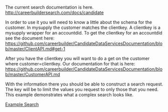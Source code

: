 The current search documentation is here. http://careerbuildersearch.com/docs/candidate
 
In order to use it you will need to know a little about the schema for the customer. In mysupply the customer matches the clientkey. A clientkey is a mysupply wrapper for an accountdid. To get the clientkey for an accountdid see the document here:
https://github.com/careerbuilder/CandidateDataServicesDocumentation/blob/master/ClientAPI.md#get-1
 
After you have the clientkey you will want to do a get on the customer where customer=clientkey. Our documentation for that is here:
https://github.com/careerbuilder/CandidateDataServicesDocumentation/blob/master/CustomerAPI.md
 
With the information there you should be able to construct a search request. The key will be to limit the values you request to only those that you need. This example demonstrates what a complex search looks like.

[Example Search](https://apimanagement.cbplatform.link/?#routes/tester?preURL=https%3A%2F%2Fapi.careerbuilder.com%2F&postURL=corporate%2FCandidateSearch%2FSearch&method=post&contentType=application%2Fjson&acceptType=application%2Fjson&version=default&region=productionus&flow=client_credentials&userDid=&accountDid=&headers=&body={%0D%0A%09%22keyword%22%3A+%22(%E2%80%9Cmaterial+scientist%E2%80%9D+OR+%E2%80%9Cresearch+scientist%E2%80%9D+OR+%E2%80%9Csenior+scientist%E2%80%9D)+AND+(%E2%80%9Cph.d%E2%80%9D+OR+%E2%80%9CPHD%E2%80%9D)+AND+Polymer+AND+(%E2%80%9Cchemical+engineering%E2%80%9D+OR+%E2%80%9Cpolymer+chemistry%E2%80%9D+OR+%E2%80%9Cpolymer+engineering%E2%80%9D+OR+%E2%80%9Cpolymer+science%E2%80%9D)+AND+medical+AND+FDA%22%2C%0D%0A%09%22location%22%3A+%22%22%2C%0D%0A%09%22enable_multi_facet%22%3A+true%2C%0D%0A%09%22facet%22%3A+[{%0D%0A%09%09%22name%22%3A+%22onet_17%22%2C%0D%0A%09%09%22count%22%3A+10%0D%0A%09}%2C+{%0D%0A%09%09%22name%22%3A+%22normalized_company_name%22%2C%0D%0A%09%09%22count%22%3A+10%0D%0A%09}%2C+{%0D%0A%09%09%22name%22%3A+%22naics_code%22%2C%0D%0A%09%09%22count%22%3A+10%0D%0A%09}%2C+{%0D%0A%09%09%22name%22%3A+%22company_size_code%22%2C%0D%0A%09%09%22count%22%3A+10%0D%0A%09}%2C+{%0D%0A%09%09%22name%22%3A+%22degree_code%22%2C%0D%0A%09%09%22count%22%3A+10%0D%0A%09}%2C+{%0D%0A%09%09%22name%22%3A+%22total_years_experience_code%22%2C%0D%0A%09%09%22count%22%3A+10%0D%0A%09}%2C+{%0D%0A%09%09%22name%22%3A+%22top_schools%22%2C%0D%0A%09%09%22count%22%3A+10%0D%0A%09}%2C+{%0D%0A%09%09%22name%22%3A+%22top_majors%22%2C%0D%0A%09%09%22count%22%3A+10%0D%0A%09}%2C+{%0D%0A%09%09%22name%22%3A+%22country%22%2C%0D%0A%09%09%22count%22%3A+10%0D%0A%09}%2C+{%0D%0A%09%09%22name%22%3A+%22admin_area_1%22%2C%0D%0A%09%09%22count%22%3A+10%0D%0A%09}%2C+{%0D%0A%09%09%22name%22%3A+%22msa_id%22%2C%0D%0A%09%09%22count%22%3A+10%0D%0A%09}%2C+{%0D%0A%09%09%22name%22%3A+%22vendor_key%22%2C%0D%0A%09%09%22count%22%3A+10%0D%0A%09}%2C+{%0D%0A%09%09%22name%22%3A+%22vendor_keys%22%2C%0D%0A%09%09%22count%22%3A+10%0D%0A%09}%2C+{%0D%0A%09%09%22name%22%3A+%22document_type%22%2C%0D%0A%09%09%22count%22%3A+10%0D%0A%09}%2C+{%0D%0A%09%09%22name%22%3A+%22application_job_source%22%2C%0D%0A%09%09%22count%22%3A+10%0D%0A%09}%2C+{%0D%0A%09%09%22name%22%3A+%22application_job_title%22%2C%0D%0A%09%09%22count%22%3A+10%0D%0A%09}%2C+{%0D%0A%09%09%22name%22%3A+%22tags%22%2C%0D%0A%09%09%22count%22%3A+10%0D%0A%09}%2C+{%0D%0A%09%09%22name%22%3A+%22job_requisition_ids%22%2C%0D%0A%09%09%22count%22%3A+10%0D%0A%09}%2C+{%0D%0A%09%09%22name%22%3A+%22skills_v4%22%2C%0D%0A%09%09%22count%22%3A+10%0D%0A%09}%2C+{%0D%0A%09%09%22name%22%3A+%22carotene_titles_v3%22%2C%0D%0A%09%09%22count%22%3A+10%0D%0A%09}%2C+{%0D%0A%09%09%22name%22%3A+%22job_title%22%2C%0D%0A%09%09%22count%22%3A+10%0D%0A%09}%2C+{%0D%0A%09%09%22name%22%3A+%22city_state%22%2C%0D%0A%09%09%22count%22%3A+10%0D%0A%09}%2C+{%0D%0A%09%09%22name%22%3A+%22subsource%22%2C%0D%0A%09%09%22count%22%3A+10%0D%0A%09}%2C+{%0D%0A%09%09%22name%22%3A+%22candidate_status%22%2C%0D%0A%09%09%22count%22%3A+10%0D%0A%09}%2C+{%0D%0A%09%09%22name%22%3A+%22most_recent_activity%22%2C%0D%0A%09%09%22ranges%22%3A+[{%0D%0A%09%09%09%22name%22%3A+%22MostRecentActivity.never%22%2C%0D%0A%09%09%09%22upper%22%3A+{%0D%0A%09%09%09%09%22value%22%3A+%221818-02-28T23%3A58%3A01.817Z%22%0D%0A%09%09%09}%2C%0D%0A%09%09%09%22lower%22%3A+{%0D%0A%09%09%09%09%22value%22%3A+%22%22%0D%0A%09%09%09}%0D%0A%09%09}%2C+{%0D%0A%09%09%09%22name%22%3A+%22MostRecentActivity.30+days%22%2C%0D%0A%09%09%09%22upper%22%3A+{%0D%0A%09%09%09%09%22value%22%3A+%22%22%0D%0A%09%09%09}%2C%0D%0A%09%09%09%22lower%22%3A+{%0D%0A%09%09%09%09%22value%22%3A+%222018-01-29T23%3A58%3A01.817Z%22%0D%0A%09%09%09}%0D%0A%09%09}%2C+{%0D%0A%09%09%09%22name%22%3A+%22MostRecentActivity.60+days%22%2C%0D%0A%09%09%09%22upper%22%3A+{%0D%0A%09%09%09%09%22value%22%3A+%22%22%0D%0A%09%09%09}%2C%0D%0A%09%09%09%22lower%22%3A+{%0D%0A%09%09%09%09%22value%22%3A+%222017-12-30T23%3A58%3A01.817Z%22%0D%0A%09%09%09}%0D%0A%09%09}%2C+{%0D%0A%09%09%09%22name%22%3A+%22MostRecentActivity.90+days%22%2C%0D%0A%09%09%09%22upper%22%3A+{%0D%0A%09%09%09%09%22value%22%3A+%22%22%0D%0A%09%09%09}%2C%0D%0A%09%09%09%22lower%22%3A+{%0D%0A%09%09%09%09%22value%22%3A+%222017-11-30T23%3A58%3A01.817Z%22%0D%0A%09%09%09}%0D%0A%09%09}%2C+{%0D%0A%09%09%09%22name%22%3A+%22MostRecentActivity.all+time%22%2C%0D%0A%09%09%09%22upper%22%3A+{%0D%0A%09%09%09%09%22value%22%3A+%22%22%0D%0A%09%09%09}%2C%0D%0A%09%09%09%22lower%22%3A+{%0D%0A%09%09%09%09%22value%22%3A+%221818-02-28T23%3A58%3A01.817Z%22%0D%0A%09%09%09}%0D%0A%09%09}]%0D%0A%09}%2C+{%0D%0A%09%09%22name%22%3A+%22contact_date%22%2C%0D%0A%09%09%22ranges%22%3A+[{%0D%0A%09%09%09%22name%22%3A+%22ContactDate.never%22%2C%0D%0A%09%09%09%22upper%22%3A+{%0D%0A%09%09%09%09%22value%22%3A+%221818-02-28T23%3A58%3A01.817Z%22%0D%0A%09%09%09}%2C%0D%0A%09%09%09%22lower%22%3A+{%0D%0A%09%09%09%09%22value%22%3A+%22%22%0D%0A%09%09%09}%0D%0A%09%09}%2C+{%0D%0A%09%09%09%22name%22%3A+%22ContactDate.30+days%22%2C%0D%0A%09%09%09%22upper%22%3A+{%0D%0A%09%09%09%09%22value%22%3A+%22%22%0D%0A%09%09%09}%2C%0D%0A%09%09%09%22lower%22%3A+{%0D%0A%09%09%09%09%22value%22%3A+%222018-01-29T23%3A58%3A01.817Z%22%0D%0A%09%09%09}%0D%0A%09%09}%2C+{%0D%0A%09%09%09%22name%22%3A+%22ContactDate.60+days%22%2C%0D%0A%09%09%09%22upper%22%3A+{%0D%0A%09%09%09%09%22value%22%3A+%22%22%0D%0A%09%09%09}%2C%0D%0A%09%09%09%22lower%22%3A+{%0D%0A%09%09%09%09%22value%22%3A+%222017-12-30T23%3A58%3A01.817Z%22%0D%0A%09%09%09}%0D%0A%09%09}%2C+{%0D%0A%09%09%09%22name%22%3A+%22ContactDate.90+days%22%2C%0D%0A%09%09%09%22upper%22%3A+{%0D%0A%09%09%09%09%22value%22%3A+%22%22%0D%0A%09%09%09}%2C%0D%0A%09%09%09%22lower%22%3A+{%0D%0A%09%09%09%09%22value%22%3A+%222017-11-30T23%3A58%3A01.817Z%22%0D%0A%09%09%09}%0D%0A%09%09}%2C+{%0D%0A%09%09%09%22name%22%3A+%22ContactDate.all+time%22%2C%0D%0A%09%09%09%22upper%22%3A+{%0D%0A%09%09%09%09%22value%22%3A+%22%22%0D%0A%09%09%09}%2C%0D%0A%09%09%09%22lower%22%3A+{%0D%0A%09%09%09%09%22value%22%3A+%221818-02-28T23%3A58%3A01.817Z%22%0D%0A%09%09%09}%0D%0A%09%09}]%0D%0A%09}]%2C%0D%0A%09%22filter_aggregates%22%3A+{%0D%0A%09%09%22operation%22%3A+%22AND%22%2C%0D%0A%09%09%22negate%22%3A+%22false%22%2C%0D%0A%09%09%22filters%22%3A+[{%0D%0A%09%09%09%22field_name%22%3A+%22activity_history%22%2C%0D%0A%09%09%09%22operation%22%3A+%22OR%22%2C%0D%0A%09%09%09%22values%22%3A+[{%0D%0A%09%09%09%09%22value%22%3A+%22[201001+TO+201802]%22%0D%0A%09%09%09}]%0D%0A%09%09}]%0D%0A%09}%2C%0D%0A%09%22sort%22%3A+[]%2C%0D%0A%09%22customer_key%22%3A+%22CKH37MM6XN03PN4T0CZF%22%2C%0D%0A%09%22indecisive_facets%22%3A+true%2C%0D%0A%09%22semantic%22%3A+true%0D%0A})

